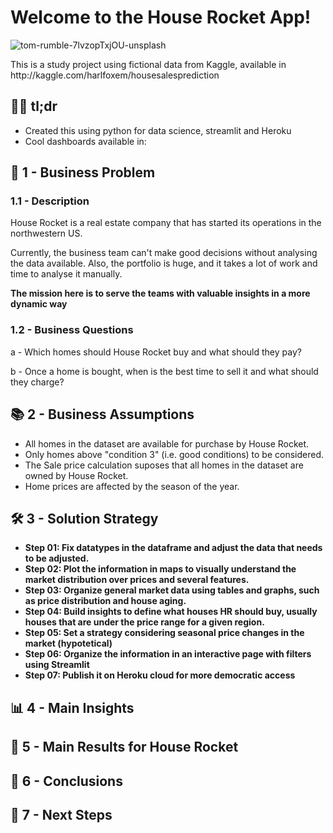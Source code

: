 <h1>Welcome to the House Rocket App!</h1>

![tom-rumble-7lvzopTxjOU-unsplash](https://user-images.githubusercontent.com/66270476/147403716-0c92e432-59fc-42f1-804a-5ed9c5352c69.jpg)


<p> This is a study project using fictional data from Kaggle, available in http://kaggle.com/harlfoxem/housesalesprediction </p>

<h2> 🏃‍♂️ tl;dr </h2>
<ul>
  <li> Created this using python for data science, streamlit and Heroku</li>
  <li>Cool dashboards available in:</li>
</ul>


<h2> 💭 1 - Business Problem </h2>
<h3>1.1 - Description</h3>
<p> House Rocket is a real estate company that has started its operations in the northwestern US. </p>
<p> Currently, the business team can't make good decisions without analysing the data available. Also, the portfolio is huge, and it takes a lot of work and time to analyse it manually. </p>
<b>The mission here is to serve the teams with valuable insights in a more dynamic way</b>

<h3>1.2 - Business Questions</h3>
<p> a - Which homes should House Rocket buy and what should they pay? </p>
<p> b - Once a home is bought, when is the best time to sell it and what should they charge? </p>


<h2> 📚 2 - Business Assumptions </h2>
<ul>
  <li>All homes in the dataset are available for purchase by House Rocket. </li>
  <li>Only homes above "condition 3" (i.e. good conditions) to be considered.</li>
  <li>The Sale price calculation suposes that all homes in the dataset are owned by House Rocket.</li>
  <li>Home prices are affected by the season of the year.</li>
</ul>

<h2> 🛠 3 - Solution Strategy </h2>
<ul>
  <li><b>Step 01: Fix datatypes in the dataframe and adjust the data that needs to be adjusted.</b></li>
  <li><b>Step 02: Plot the information in maps to visually understand the market distribution over prices and several features.</b></li>
  <li><b>Step 03: Organize general market data using tables and graphs, such as price distribution and house aging.</b></li>
  <li><b>Step 04: Build insights to define what houses HR should buy, usually houses that are under the price range for a given region.</b></li>
  <li><b>Step 05: Set a strategy considering seasonal price changes in the market (hypotetical)</b></li>
  <li><b>Step 06: Organize the information in an interactive page with filters using Streamlit</b></li>
  <li><b>Step 07: Publish it on Heroku cloud for more democratic access</b></li>
</ul>

<h2> 📊 4 - Main Insights </h2>


<h2> 💸 5 - Main Results for House Rocket </h2>

<h2> 🎯 6 - Conclusions </h2>

<h2> 🚀 7 - Next Steps </h2>
